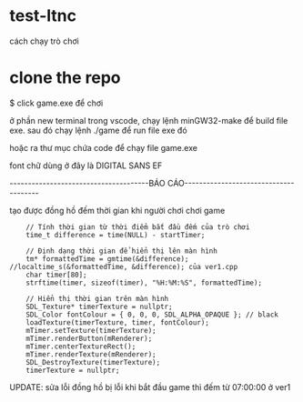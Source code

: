 # test-ltnc

cách chạy trò chơi

# clone the repo
$ click game.exe để chơi

ở phần new terminal trong vscode, chạy lệnh minGW32-make để build file exe.
sau đó chạy lệnh ./game để run file exe đó

hoặc ra thư mục chứa code để chạy file game.exe

font chữ dùng ở đây là DIGITAL SANS EF

--------------------------------------BÁO CÁO--------------------------------------

tạo được đồng hồ đếm thời gian khi người chơi chơi game

		// Tính thời gian từ thời điểm bắt đầu đếm của trò chơi
		time_t difference = time(NULL) - startTimer;

		// Định dạng thời gian để hiển thị lên màn hình
		tm* formattedTime = gmtime(&difference); //localtime_s(&formattedTime, &difference); của ver1.cpp
		char timer[80];
		strftime(timer, sizeof(timer), "%H:%M:%S", formattedTime);

		// Hiển thị thời gian trên màn hình
		SDL_Texture* timerTexture = nullptr;
		SDL_Color fontColour = { 0, 0, 0, SDL_ALPHA_OPAQUE }; // black
		loadTexture(timerTexture, timer, fontColour);
		mTimer.setTexture(timerTexture);
		mTimer.renderButton(mRenderer);
		mTimer.centerTextureRect();
		mTimer.renderTexture(mRenderer);
		SDL_DestroyTexture(timerTexture);
		timerTexture = nullptr;
    

UPDATE:
sửa lỗi đồng hồ bị lỗi khi bắt đầu game thì đếm từ 07:00:00 ở ver1

